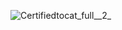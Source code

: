 ![Certifiedtocat_full__2_](https://github.com/user-attachments/assets/28d6fffa-283e-49bf-83f4-f02cde8cd931)
